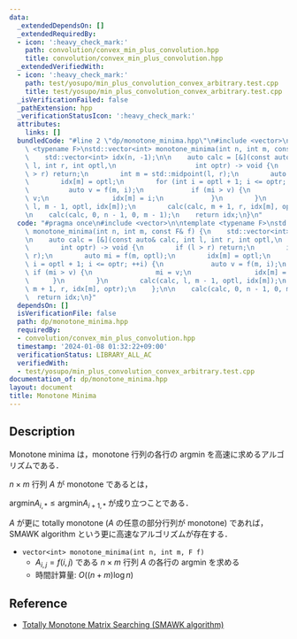 ```yaml
---
data:
  _extendedDependsOn: []
  _extendedRequiredBy:
  - icon: ':heavy_check_mark:'
    path: convolution/convex_min_plus_convolution.hpp
    title: convolution/convex_min_plus_convolution.hpp
  _extendedVerifiedWith:
  - icon: ':heavy_check_mark:'
    path: test/yosupo/min_plus_convolution_convex_arbitrary.test.cpp
    title: test/yosupo/min_plus_convolution_convex_arbitrary.test.cpp
  _isVerificationFailed: false
  _pathExtension: hpp
  _verificationStatusIcon: ':heavy_check_mark:'
  attributes:
    links: []
  bundledCode: "#line 2 \"dp/monotone_minima.hpp\"\n#include <vector>\n\ntemplate\
    \ <typename F>\nstd::vector<int> monotone_minima(int n, int m, const F& f) {\n\
    \    std::vector<int> idx(n, -1);\n\n    auto calc = [&](const auto& calc, int\
    \ l, int r, int optl,\n                    int optr) -> void {\n        if (l\
    \ > r) return;\n        int m = std::midpoint(l, r);\n        auto mi = f(m, optl);\n\
    \        idx[m] = optl;\n        for (int i = optl + 1; i <= optr; ++i) {\n  \
    \          auto v = f(m, i);\n            if (mi > v) {\n                mi =\
    \ v;\n                idx[m] = i;\n            }\n        }\n        calc(calc,\
    \ l, m - 1, optl, idx[m]);\n        calc(calc, m + 1, r, idx[m], optr);\n    };\n\
    \n    calc(calc, 0, n - 1, 0, m - 1);\n    return idx;\n}\n"
  code: "#pragma once\n#include <vector>\n\ntemplate <typename F>\nstd::vector<int>\
    \ monotone_minima(int n, int m, const F& f) {\n    std::vector<int> idx(n, -1);\n\
    \n    auto calc = [&](const auto& calc, int l, int r, int optl,\n            \
    \        int optr) -> void {\n        if (l > r) return;\n        int m = std::midpoint(l,\
    \ r);\n        auto mi = f(m, optl);\n        idx[m] = optl;\n        for (int\
    \ i = optl + 1; i <= optr; ++i) {\n            auto v = f(m, i);\n           \
    \ if (mi > v) {\n                mi = v;\n                idx[m] = i;\n      \
    \      }\n        }\n        calc(calc, l, m - 1, optl, idx[m]);\n        calc(calc,\
    \ m + 1, r, idx[m], optr);\n    };\n\n    calc(calc, 0, n - 1, 0, m - 1);\n  \
    \  return idx;\n}"
  dependsOn: []
  isVerificationFile: false
  path: dp/monotone_minima.hpp
  requiredBy:
  - convolution/convex_min_plus_convolution.hpp
  timestamp: '2024-01-08 01:32:22+09:00'
  verificationStatus: LIBRARY_ALL_AC
  verifiedWith:
  - test/yosupo/min_plus_convolution_convex_arbitrary.test.cpp
documentation_of: dp/monotone_minima.hpp
layout: document
title: Monotone Minima
---
```


## Description

Monotone minima は，monotone 行列の各行の argmin を高速に求めるアルゴリズムである．

$n \times m$ 行列 $A$ が monotone であるとは，

$\mathrm{argmin} A_{i,\ast} \leq \mathrm{argmin} A_{i+1,\ast}$ が成り立つことである．

$A$ が更に totally monotone ($A$ の任意の部分行列が monotone) であれば，SMAWK algorithm という更に高速なアルゴリズムが存在する．

- `vector<int> monotone_minima(int n, int m, F f)`
    - $A_{i,j}=f(i,j)$ である $n \times m$ 行列 $A$ の各行の argmin を求める
    - 時間計算量: $O((n + m)\log n)$

## Reference

- [Totally Monotone Matrix Searching (SMAWK algorithm)](https://topcoder-g-hatena-ne-jp.jag-icpc.org/spaghetti_source/20120923/)